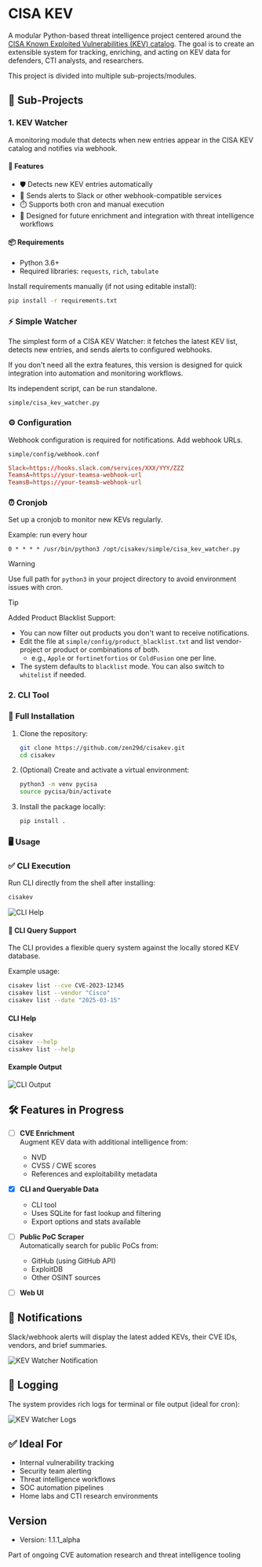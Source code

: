 


# CISA KEV

A modular Python-based threat intelligence project centered around the [CISA Known Exploited Vulnerabilities (KEV) catalog](https://www.cisa.gov/known-exploited-vulnerabilities-catalog). The goal is to create an extensible system for tracking, enriching, and acting on KEV data for defenders, CTI analysts, and researchers.

This project is divided into multiple sub-projects/modules.


## 🧩 Sub-Projects

### 1. KEV Watcher

A monitoring module that detects when new entries appear in the CISA KEV catalog and notifies via webhook.

#### 🔧 Features

- 🛡️ Detects new KEV entries automatically
- 🔔 Sends alerts to Slack or other webhook-compatible services
- ⏱️ Supports both cron and manual execution
- 🧠 Designed for future enrichment and integration with threat intelligence workflows

#### 📦 Requirements

- Python 3.6+
- Required libraries: `requests`, `rich`, `tabulate`

Install requirements manually (if not using editable install):

```bash
pip install -r requirements.txt
```

### ⚡ Simple Watcher

The simplest form of a CISA KEV Watcher: it fetches the latest KEV list, detects new entries, and sends alerts to configured webhooks.

If you don't need all the extra features, this version is designed for quick integration into automation and monitoring workflows.

Its independent script, can be run standalone. 

```
simple/cisa_kev_watcher.py
```


### ⚙️ Configuration

Webhook configuration is required for notifications. Add webhook URLs.

`simple/config/webhook.conf`

```conf
Slack=https://hooks.slack.com/services/XXX/YYY/ZZZ
TeamsA=https://your-teamsa-webhook-url
TeamsB=https://your-teamsb-webhook-url
```


### ⏰ Cronjob

Set up a cronjob to monitor new KEVs regularly.

Example: run every hour

```cron
0 * * * * /usr/bin/python3 /opt/cisakev/simple/cisa_kev_watcher.py
```
> [!WARNING]
> Use full path for `python3` in your project directory to avoid environment issues with cron.

> [!TIP]
> Added Product Blacklist Support:
> - You can now filter out products you don't want to receive notifications.
> - Edit the file at `simple/config/product_blacklist.txt` and list vendor-project or product or combinations of both. 
>   - e.g., `Apple` or `fortinetfortios` or `ColdFusion` one per line.
> - The system defaults to `blacklist` mode. You can also switch to `whitelist` if needed.




### 2. CLI Tool
### 🚀 Full Installation

1. Clone the repository:
   ```bash
   git clone https://github.com/zen29d/cisakev.git
   cd cisakev
   ```

2. (Optional) Create and activate a virtual environment:
   ```bash
   python3 -m venv pycisa
   source pycisa/bin/activate
   ```

3. Install the package locally:
   ```bash
   pip install .
   ```


### 🖥️ Usage

### ✅ CLI Execution

Run CLI directly from the shell after installing:

```bash
cisakev
```

![CLI Help](media/cli_help.png)



#### 🔎 CLI Query Support

The CLI provides a flexible query system against the locally stored KEV database.

Example usage:

```bash
cisakev list --cve CVE-2023-12345
cisakev list --vendor "Cisco"
cisakev list --date "2025-03-15"
```

#### CLI Help

```bash
cisakev
cisakev --help
cisakev list --help
```


#### Example Output

![CLI Output](media/cli_list.png)



## 🛠️ Features in Progress

- [ ] **CVE Enrichment**  
  Augment KEV data with additional intelligence from:
  - NVD
  - CVSS / CWE scores
  - References and exploitability metadata

- [x] **CLI and Queryable Data**
  - CLI tool
  - Uses SQLite for fast lookup and filtering
  - Export options and stats available

- [ ] **Public PoC Scraper**  
  Automatically search for public PoCs from:
  - GitHub (using GitHub API)
  - ExploitDB
  - Other OSINT sources

- [ ] **Web UI**


## 🔔 Notifications

Slack/webhook alerts will display the latest added KEVs, their CVE IDs, vendors, and brief summaries.

![KEV Watcher Notification](media/slack_notification.png)



## 📝 Logging

The system provides rich logs for terminal or file output (ideal for cron):

![KEV Watcher Logs](media/logs.png)



## ✅ Ideal For

- Internal vulnerability tracking
- Security team alerting
- Threat intelligence workflows
- SOC automation pipelines
- Home labs and CTI research environments

## Version

- Version: 1.1.1_alpha

Part of ongoing CVE automation research and threat intelligence tooling
